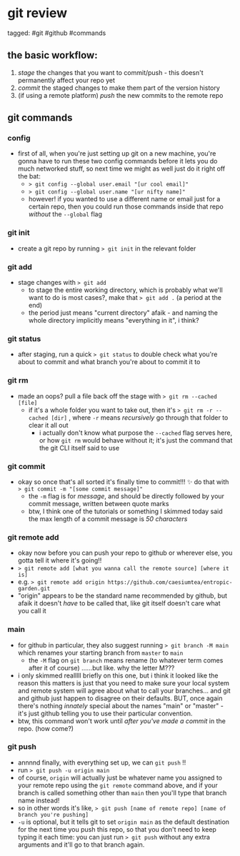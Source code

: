 # git review
tagged: #git #github #commands 

## the basic workflow:
1. *stage* the changes that you want to commit/push - this doesn't permanently affect your repo yet 
2. *commit* the staged changes to make them part of the version history
3. (if using a remote platform) *push* the new commits to the remote repo

## git commands
### config
- first of all, when you're just setting up git on a new machine, you're gonna have to run these two config commands before it lets you do much networked stuff, so next time we might as well just do it right off the bat:
	-  `> git config --global user.email "[ur cool email]"`
	-  `> git config --global user.name "[ur nifty name]"`
	- however! if you wanted to use a different name or email just for a certain repo, then you could run those commands inside that repo *without* the `--global` flag 
### git init
- create a git repo by running  `> git init`  in the relevant folder
### git add
- stage changes with   `> git add`
	- to stage the entire working directory, which is probably what we'll want to do is most cases?, make that  `> git add .`  (a period at the end)
	- the period just means "current directory" afaik - and naming the whole directory implicitly means "everything in it", i think?
### git status
- after staging, run a quick  `> git status`  to double check what you're about to commit and what branch you're about to commit it to
### git rm
- made an oops? pull a file back off the stage with  `> git rm --cached [file]`
	- if it's a whole folder you want to take out, then it's `> git rm -r --cached [dir]` , where `-r` means *recursively* go through that folder to clear it all out
		- i actually don't know what purpose the `--cached` flag serves here, or how  `git rm`  would behave without it; it's just the command that the git CLI itself said to use
### git commit
- okay so once that's all sorted it's finally time to commit!!! ✨ do that with `> git commit -m "[some commit message]"`
	- the `-m` flag is for *message*, and should be directly followed by your commit message, written between quote marks
	- btw, I think one of the tutorials or something I skimmed today said the max length of a commit message is *50 characters*
### git remote add
- okay now before you can push your repo to github or wherever else, you gotta tell it where it's going!!
- `> git remote add [what you wanna call the remote source] [where it is]`
- e.g. `> git remote add origin https://github.com/caesiumtea/entropic-garden.git`
- "origin" appears to be the standard name recommended by github, but afaik it doesn't *have* to be called that, like git itself doesn't care what you call it 
### main
- for github in particular, they also suggest running  `> git branch -M main` which renames your starting branch from `master` to `main`
	- the `-M` flag on  `git branch`  means rename (to whatever term comes after it of course) ......but like. why the letter M???
- i only skimmed realllll briefly on this one, but i think it looked like the reason this matters is just that you need to make sure your local system and remote system will agree about what to call your branches... and git and github just happen to disagree on their defaults. BUT, once again there's nothing *innately* special about the names "main" or "master" - it's just github telling you to use their particular convention.
- btw, this command won't work until *after you've made a commit* in the repo. (how come?)
### git push
- annnnd finally, with everything set up, we can `git push` !!
- run  `> git push -u origin main` 
- of course, `origin` will actually just be whatever name you assigned to your remote repo using the `git remote` command above, and if your branch is called something other than `main` then you'll type that branch name instead!
- so in other words it's like, `> git push [name of remote repo] [name of branch you're pushing]`
- `-u` is optional, but it tells git to set `origin main` as the default destination for the next time you push this repo, so that you don't need to keep typing it each time: you can just run  `> git push`  without any extra arguments and it'll go to that branch again.